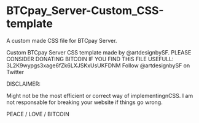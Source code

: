 # BTCpay_Server-Custom_CSS-template
A custom made CSS file for BTCpay Server. 

Custom BTCpay Server CSS template made by @artdesignbySF.
PLEASE CONSIDER DONATING BITCOIN IF YOU FIND THIS FILE USEFULL: 3L2K9wypgs3xage6fZk6LXJSKxUsUKFDNM
Follow @artdesignbySF on Twitter

DISCLAIMER:

Might not be the most efficient or correct way of implementingnCSS. I am not responsable for breaking your website if things go wrong.

PEACE / LOVE / BITCOIN
